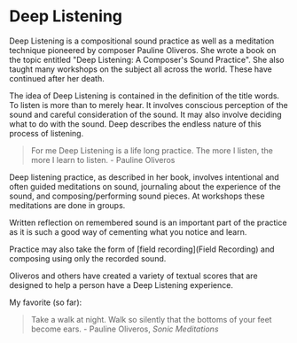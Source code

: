 # Deep Listening

Deep Listening is a compositional sound practice as well as a meditation technique pioneered by composer Pauline Oliveros. She wrote a book on the topic entitled "Deep Listening: A Composer's Sound Practice". She also taught many workshops on the subject all across the world. These have continued after her death. 

The idea of Deep Listening is contained in the definition of the title words. To listen is more than to merely hear. It involves conscious perception of the sound and careful consideration of the sound. It may also involve deciding what to do with the sound. Deep describes the endless nature of this process of listening.

> For me Deep Listening is a life long practice. The more I listen, the more I learn to listen.
> \- Pauline Oliveros

Deep listening practice, as described in her book, involves intentional and often guided meditations on sound, journaling about the experience of the sound, and composing/performing sound pieces. At workshops these meditations are done in groups.

Written reflection on remembered sound is an important part of the practice as it is such a good way of cementing what you notice and learn.

Practice may also take the form of [field recording](Field Recording) and composing using only the recorded sound.

Oliveros and others have created a variety of textual scores that are designed to help a person have a Deep Listening experience. 

My favorite (so far):

>Take a walk at night. Walk so silently that the bottoms of your feet become ears. 
> \- Pauline Oliveros, *Sonic Meditations*


